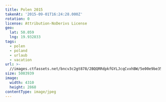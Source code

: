 ```yaml
---
title: Polen 2015
takenAt: '2015-09-01T16:24:28.000Z'
rotation: 0
license: Attribution-NoDerivs License
geo:
  lat: 50.059
  lng: 19.932833
tags:
  - polen
  - poland
  - urlaub
  - vacation
url: >-
  //images.ctfassets.net/bncv3c2gt878/2BQQRRdpkfGYLJcqCvxhBW/5e00e9be35ed0f7150564ff3a8f0393d/polen-2015_25328751263_o
size: 5003939
image:
  width: 4310
  height: 2868
contentType: image/jpeg
---
```


